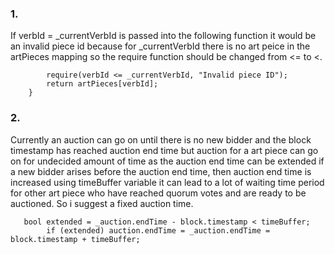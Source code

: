 ### 1.
If verbId = _currentVerbId is passed into the following function it would be an invalid piece id because for  _currentVerbId there is no art peice in the artPieces mapping so the require function should be changed from <= to <.

```function getArtPieceById(uint256 verbId) public view returns (ICultureIndex.ArtPiece memory) {
        require(verbId <= _currentVerbId, "Invalid piece ID");
        return artPieces[verbId];
    }
```
### 2.
Currently an auction can go on until there is no new bidder and the block timestamp has reached auction end time but auction for a art piece can go on for undecided amount of time as the auction end time can be extended if a new bidder arises before the auction end time, then auction end time is increased using timeBuffer variable it can lead to a lot of waiting time period for other art piece who have reached quorum votes and are ready to be auctioned. So i suggest a fixed auction time.
```
   bool extended = _auction.endTime - block.timestamp < timeBuffer;
        if (extended) auction.endTime = _auction.endTime = block.timestamp + timeBuffer;
```